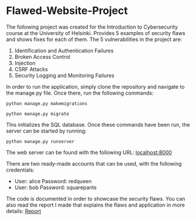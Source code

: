 # Flawed-Website-Project


The following project was created for the Introduction to Cybersecurity course at the University of Helsinki. 
Provides 5 examples of security flaws and shows fixes for each of them. The 5 vulnerabilities in the project are:
1. Identification and Authentication Failures
2. Broken Access Control
3. Injection
4. CSRF Attacks
5. Security Logging and Monitoring Failures

In order to run the application, simply clone the repository and navigate to the manage.py file. Once there, run the following commands:

`python manage.py makemigrations`

`python manage.py migrate`

This initializes the SQL database. Once these commands have been run, the server can be started by running:

`python manage.py runserver`

The web server can be found with the following URL:
[localhost:8000](localhost:8000)

There are two ready-made accounts that can be used, with the following credentials:
* User: alice Password: redqueen
* User: bob Password: squarepants

The code is documented in order to showcase the security flaws. You can also read the report I made that explains the flaws and application in more details:
[Report](report.pdf)
